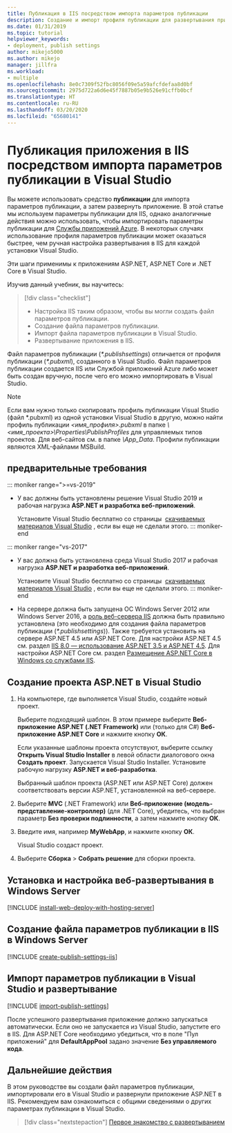 ```yaml
---
title: Публикация в IIS посредством импорта параметров публикации
description: Создание и импорт профиля публикации для развертывания приложения из Visual Studio в IIS
ms.date: 01/31/2019
ms.topic: tutorial
helpviewer_keywords:
- deployment, publish settings
author: mikejo5000
ms.author: mikejo
manager: jillfra
ms.workload:
- multiple
ms.openlocfilehash: 8e0c7309f52fbc8056f09e5a59afcfdefaa8d0bf
ms.sourcegitcommit: 2975d722a6d6e45f7887b05e9b526e91cffb0bcf
ms.translationtype: HT
ms.contentlocale: ru-RU
ms.lasthandoff: 03/20/2020
ms.locfileid: "65680141"
---
```

# <a name="publish-an-application-to-iis-by-importing-publish-settings-in-visual-studio"></a>Публикация приложения в IIS посредством импорта параметров публикации в Visual Studio

Вы можете использовать средство **публикации** для импорта параметров публикации, а затем развернуть приложение. В этой статье мы используем параметры публикации для IIS, однако аналогичные действия можно использовать, чтобы импортировать параметры публикации для [Службы приложений Azure](../deployment/tutorial-import-publish-settings-azure.md). В некоторых случаях использование профиля параметров публикации может оказаться быстрее, чем ручная настройка развертывания в IIS для каждой установки Visual Studio.

Эти шаги применимы к приложениям ASP.NET, ASP.NET Core и .NET Core в Visual Studio.

Изучив данный учебник, вы научитесь:

> [!div class="checklist"]
> * Настройка IIS таким образом, чтобы вы могли создать файл параметров публикации.
> * Создание файла параметров публикации.
> * Импорт файла параметров публикации в Visual Studio.
> * Развертывание приложения в IIS.

Файл параметров публикации (*\*.publishsettings*) отличается от профиля публикации (*\*.pubxml*), созданного в Visual Studio. Файл параметров публикации создается IIS или Службой приложений Azure либо может быть создан вручную, после чего его можно импортировать в Visual Studio.

> [!NOTE]
> Если вам нужно только скопировать профиль публикации Visual Studio (файл \*.pubxml) из одной установки Visual Studio в другую, можно найти профиль публикации *\<имя_профиля\>.pubxml* в папке *\\<имя_проекта\>\Properties\PublishProfiles* для управляемых типов проектов. Для веб-сайтов см. в папке *\App_Data*. Профили публикации являются XML-файлами MSBuild.

## <a name="prerequisites"></a>предварительные требования

::: moniker range=">=vs-2019"

* У вас должны быть установлены решение Visual Studio 2019 и рабочая нагрузка **ASP.NET и разработка веб-приложений**.

    Установите Visual Studio бесплатно со страницы  [скачиваемых материалов Visual Studio](https://visualstudio.microsoft.com/downloads/) , если вы еще не сделали этого.
::: moniker-end

::: moniker range="vs-2017"

* У вас должна быть установлена среда Visual Studio 2017 и рабочая нагрузка **ASP.NET и разработка веб-приложений**.

    Установите Visual Studio бесплатно со страницы  [скачиваемых материалов Visual Studio](https://visualstudio.microsoft.com/downloads/) , если вы еще не сделали этого.
::: moniker-end

* На сервере должна быть запущена ОС Windows Server 2012 или Windows Server 2016, а [роль веб-сервера IIS](/iis/get-started/whats-new-in-iis-8/iis-80-using-aspnet-35-and-aspnet-45) должна быть правильно установлена (это необходимо для создания файла параметров публикации (*\*.publishsettings*)). Также требуется установить на сервере ASP.NET 4.5 или ASP.NET Core. Для настройки ASP.NET 4.5 см. раздел [IIS 8.0 — использование ASP.NET 3.5 и ASP.NET 4.5](/iis/get-started/whats-new-in-iis-8/iis-80-using-aspnet-35-and-aspnet-45). Для настройки ASP.NET Core см. раздел [Размещение ASP.NET Core в Windows со службами IIS](/aspnet/core/publishing/iis?tabs=aspnetcore2x#iis-configuration).

## <a name="create-a-new-aspnet-project-in-visual-studio"></a>Создание проекта ASP.NET в Visual Studio

1. На компьютере, где выполняется Visual Studio, создайте новый проект.

    Выберите подходящий шаблон. В этом примере выберите **Веб-приложение ASP.NET (.NET Framework)** или (только для C#) **Веб-приложение ASP.NET Core** и нажмите кнопку **ОК**.

    Если указанные шаблоны проекта отсутствуют, выберите ссылку **Открыть Visual Studio Installer** в левой области диалогового окна **Создать проект**. Запускается Visual Studio Installer. Установите рабочую нагрузку **ASP.NET и веб-разработка**.

    Выбранный шаблон проекта (ASP.NET или ASP.NET Core) должен соответствовать версии ASP.NET, установленной на веб-сервере.

1. Выберите **MVC** (.NET Framework) или **Веб-приложение (модель-представление-контроллер)** (для .NET Core), убедитесь, что выбран параметр **Без проверки подлинности**, а затем нажмите кнопку **ОК**.

1. Введите имя, например **MyWebApp**, и нажмите кнопку **ОК**.

    Visual Studio создаст проект.

1. Выберите **Сборка** > **Собрать решение** для сборки проекта.

## <a name="install-and-configure-web-deploy-on-windows-server"></a>Установка и настройка веб-развертывания в Windows Server

[!INCLUDE [install-web-deploy-with-hosting-server](../deployment/includes/install-web-deploy-with-hosting-server.md)]

## <a name="create-the-publish-settings-file-in-iis-on-windows-server"></a>Создание файла параметров публикации в IIS в Windows Server

[!INCLUDE [create-publish-settings-iis](../deployment/includes/create-publish-settings-iis.md)]

## <a name="import-the-publish-settings-in-visual-studio-and-deploy"></a>Импорт параметров публикации в Visual Studio и развертывание

[!INCLUDE [import-publish-settings](../deployment/includes/import-publish-settings-vs.md)]

После успешного развертывания приложение должно запускаться автоматически. Если оно не запускается из Visual Studio, запустите его в IIS. Для ASP.NET Core необходимо убедиться, что в поле "Пул приложений" для **DefaultAppPool** задано значение **Без управляемого кода**.

## <a name="next-steps"></a>Дальнейшие действия

В этом руководстве вы создали файл параметров публикации, импортировали его в Visual Studio и развернули приложение ASP.NET в IIS. Рекомендуем вам ознакомиться с общими сведениями о других параметрах публикации в Visual Studio.

> [!div class="nextstepaction"]
> [Первое знакомство с развертыванием](../deployment/deploying-applications-services-and-components.md)
